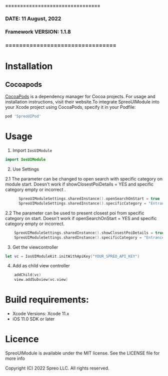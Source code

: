 #### ================================
### DATE: 11 August, 2022
### Framework VERSION: 1.1.8
### ================================ #

# Installation

## Cocoapods
[CocoaPods](https://cocoapods.org) is a dependency manager for Cocoa projects. For usage and installation instructions, visit their website.To integrate SpreoUIModule into your Xcode project using CocoaPods, specify it in your Podfile:

```ruby
pod 'SpreoUIPod'
```

# Usage

1. Import `IosUIModule`

```swift
import IosUIModule
```

2. Use Settings

  2.1 The parameter can be changed to open search with specific category on module start. Doesn't work if showClosestPoiDetails = YES and specific category empty or incorrect .
```swift
      SpreoUIModuleSettings.sharedInstance().openSearchOnStart = true
      SpreoUIModuleSettings.sharedInstance().specificCategory = "Entrance"
```
      
  2.2 The parameter can be used  to present closest poi from specific category on start. Doesn't work if openSearchOnStart = YES and specific category empty or incorrect.
```swift
    SpreoUIModuleSettings.sharedInstance().showClosestPoiDetails = true
    SpreoUIModuleSettings.sharedInstance().specificCategory = "Entrance"
```

3. Get the viewcontroller

```swift
let vc = IosUIModuleKit.initWithApiKey("YOUR_SPREO_API_KEY")
```

4. Add as child view controller

```swift
    addChild(vc)
    view.addSubview(vc.view)
```



# Build requirements:
- Xcode Versions: Xcode 11.x
- iOS 11.0 SDK or later

# Licence

SpreoUIModule is available under the MIT license. See the LICENSE file for more info

Copyright (C) 2022 Spreo LLC. All rights reserved.

